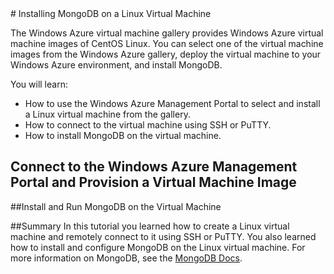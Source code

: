 <div chunk="././Shared/Chunks/intstalling_mongodb_on_a_linux_vm" />
# Installing MongoDB on a Linux Virtual Machine

The Windows Azure virtual machine gallery provides Windows Azure virtual machine images of CentOS Linux. You can select one of the virtual machine images from the Windows Azure gallery, deploy the virtual machine to your Windows Azure environment, and install MongoDB.

You will learn:

- How to use the Windows Azure Management Portal to select and install a Linux virtual machine from the gallery.
- How to connect to the virtual machine using SSH or PuTTY.
- How to install MongoDB on the virtual machine.

## Connect to the Windows Azure Management Portal and Provision a Virtual Machine Image

<div chunk=”././Shared/Chunks/create-and-configure-centos-vm-in-portal” />

##Install and Run MongoDB on the Virtual Machine

<div chunk="././Shared/Chunks/install-and-run-mongo-on-centos-vm" />

##Summary
In this tutorial you learned how to create a Linux virtual machine and remotely connect to it using SSH or PuTTY.  You also learned how to install and configure MongoDB on the Linux virtual machine.  For more information on MongoDB, see the [MongoDB Docs][MongoDocs].

[PuTTYDownload]: http://www.puttyssh.org/download.html
[QuickstartUnix]: http://www.mongodb.org/display/DOCS/Quickstart+Unix
[MongoDocs]: http://www.mongodb.org/display/DOCS/Home

[Image1]: C:\Users\a-ryanwi\Desktop\InstallMongoOnLinuxVM\media\CreateVM.png
[Image2]: C:\Users\a-ryanwi\Desktop\InstallMongoOnLinuxVM\media\VmConfiguration1.png
[Image3]: C:\Users\a-ryanwi\Desktop\InstallMongoOnLinuxVM\media\VmConfiguration2.png
[Image4]: C:\Users\a-ryanwi\Desktop\InstallMongoOnLinuxVM\media\VmConfiguration3.png
[Image6]: C:\Users\a-ryanwi\Desktop\InstallMongoOnLinuxVM\media\putty.png
[Image7]: C:\Users\a-ryanwi\Desktop\InstallMongoOnLinuxVM\media\putty2.png
[Image8]: C:\Users\a-ryanwi\Desktop\InstallMongoOnLinuxVM\media\putty3.png
[Image9]: C:\Users\a-ryanwi\Desktop\InstallMongoOnLinuxVM\media\putty4.png